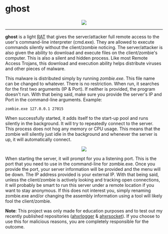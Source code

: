 # ghost

<p align="center">
	<img src="https://i.imgur.com/NDCXXgD.jpg" />
</p>

---

**ghost** is a light [RAT](http://searchsecurity.techtarget.com/definition/RAT-remote-access-Trojan) that gives the server/attacker full remote access to the user's command-line interpreter (cmd.exe).
They are allowed to execute commands silently without the client/zombie noticing. The server/attacker is also given the ability to download and execute files on the client/zombie's computer. This is also
a silent and hidden process. Like most Remote Access Trojans, this download and execution ability helps distribute viruses and other pieces of malware.

This malware is distributed simply by running *zombie.exe*. This file name can be changed to whatever. There is no restriction. When run, it searches for the first two arguments (IP & Port). If neither
is provided, the program doesn't run. With that being said, make sure you provide the server's IP and Port in the command-line arguments. Example:

```
zombie.exe 127.0.0.1 27015
```

When successfully started, it adds itself to the start-up pool and runs silently in the background. It will try to repeatedly connect to the server. This process does not hog any memory or CPU usage.
This means that the zombie will silently just idle in the background and whenever the server is up, it will automatically connect.

<p align="center">
	<img src="https://i.imgur.com/W5aC6rg.png" />
</p>

When starting the server, it will prompt for you a listening port. This is the port that you need to use in the command-line for zombie.exe. Once you provide the port, your server information will be
provided and the menu will be down. The IP address provided is your external IP. With that being said, unless the client/zombie is actively looking and tracking open connections, it will probably be 
smart to run this server under a remote location if you want to stay anonymous. If this does not interest you, simply renaming zombie.exe and/or changing the assembly information using a tool will 
likely fool the client/zombie.

**Note**: This project was only made for education purposes and to test out my recently published repositories ([ahxrlogger](https://github.com/AHXR/ahxrlogger) & [ahxrsocket](https://github.com/AHXR/ahxrwinsocket)). If you choose to use this for malicious reasons, you are completely responsible for the outcome.
